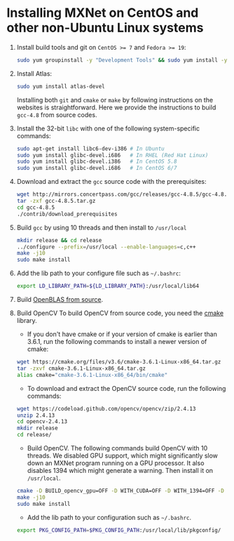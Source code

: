 # Installing MXNet on CentOS and other non-Ubuntu Linux systems

1. Install build tools and git on `CentOS >= 7` and `Fedora >= 19`:
    ```bash
    sudo yum groupinstall -y "Development Tools" && sudo yum install -y git
    ```

1. Install Atlas:
    ```bash
    sudo yum install atlas-devel
    ```
    Installing both `git` and `cmake` or `make` by following instructions on the websites is
    straightforward. Here we provide the instructions to build `gcc-4.8` from source codes.

1. Install the 32-bit `libc` with one of the following system-specific commands:
    ```bash
    sudo apt-get install libc6-dev-i386 # In Ubuntu
    sudo yum install glibc-devel.i686   # In RHEL (Red Hat Linux)
    sudo yum install glibc-devel.i386   # In CentOS 5.8
    sudo yum install glibc-devel.i686   # In CentOS 6/7
    ```

1. Download and extract the `gcc` source code with the prerequisites:
    ```bash
    wget http://mirrors.concertpass.com/gcc/releases/gcc-4.8.5/gcc-4.8.5.tar.gz
    tar -zxf gcc-4.8.5.tar.gz
    cd gcc-4.8.5
    ./contrib/download_prerequisites
    ```

1. Build `gcc` by using 10 threads and then install to `/usr/local`
    ```bash
    mkdir release && cd release
    ../configure --prefix=/usr/local --enable-languages=c,c++
    make -j10
    sudo make install
    ```

1. Add the lib path to your configure file such as `~/.bashrc`:
    ```bash
    export LD_LIBRARY_PATH=${LD_LIBRARY_PATH}:/usr/local/lib64
    ```

1. Build [OpenBLAS from source](https://github.com/xianyi/OpenBLAS#installation-from-source).

1. Build OpenCV
    To build OpenCV from source code, you need the [cmake](https://cmake.org) library.
    * If you don't have cmake or if your version of cmake is earlier than 3.6.1, run the following commands to install a newer version of cmake:
    ```bash
    wget https://cmake.org/files/v3.6/cmake-3.6.1-Linux-x86_64.tar.gz
    tar -zxvf cmake-3.6.1-Linux-x86_64.tar.gz
    alias cmake="cmake-3.6.1-Linux-x86_64/bin/cmake"
    ```
    * To download and extract the OpenCV source code, run the following commands:
    ```bash
    wget https://codeload.github.com/opencv/opencv/zip/2.4.13
    unzip 2.4.13
    cd opencv-2.4.13
    mkdir release
    cd release/
    ```
    * Build OpenCV. The following commands build OpenCV with 10 threads. We
       disabled GPU support, which might significantly slow down an MXNet program
       running on a GPU processor. It also disables 1394 which might generate a
       warning. Then install it on `/usr/local`.
    ```bash
    cmake -D BUILD_opencv_gpu=OFF -D WITH_CUDA=OFF -D WITH_1394=OFF -D CMAKE_BUILD_TYPE=RELEASE -D CMAKE_INSTALL_PREFIX=/usr/local ..
    make -j10
    sudo make install
    ```
    * Add the lib path to your configuration such as `~/.bashrc`.
    ```bash
    export PKG_CONFIG_PATH=$PKG_CONFIG_PATH:/usr/local/lib/pkgconfig/
    ```
